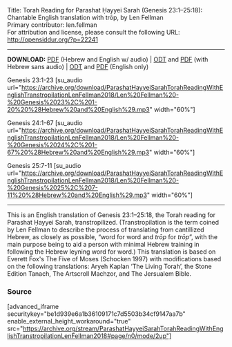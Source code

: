 <html>
<head></head>
<body>
Title: Torah Reading for Parashat Ḥayyei Sarah (Genesis 23:1–25:18): Chantable English translation with trōp, by Len Fellman<br />
Primary contributor: len.fellman<br />
For attribution and license, please consult the following URL: <a href="http://opensiddur.org/?p=22241">http://opensiddur.org/?p=22241</a>
<p />
<hr />

<style type="text/css" media="all">.printfriendly {display: none!important;}</style>

<strong>DOWNLOAD:</strong> <a href="https://archive.org/download/ParashatHayyeiSarahTorahReadingWithEnglishTranstropilationLenFellman2018/ParashatHayyeiSarahTorahReadinggenesis23v1-25v18InEnglishTranstropilationWithAudiolenFellman2018.pdf">PDF</a> (Hebrew and English w/ audio) | <a href="https://archive.org/download/ParashatHayyeiSarahTorahReadingWithEnglishTranstropilationLenFellman2018/ParashatHayyeiSarahTorahReadinggenesis23v1-25v18InEnglishTranstropilationlenFellman2018.odt">ODT</a> and <a href="https://archive.org/download/ParashatHayyeiSarahTorahReadingWithEnglishTranstropilationLenFellman2018/ParashatHayyeiSarahTorahReadinggenesis23v1-25v18InEnglishTranstropilationlenFellman2018.pdf">PDF</a> (with Hebrew sans audio) | <a href="https://archive.org/download/ParashatHayyeiSarahTorahReadingWithEnglishTranstropilationLenFellman2018/ParashatHayyeiSarahTorahReadinggenesis23v1-25v18InEnglishTranstropilationlenFellman2018-EnglishOnly.odt">ODT</a> and <a href="https://archive.org/download/ParashatHayyeiSarahTorahReadingWithEnglishTranstropilationLenFellman2018/ParashatHayyeiSarahTorahReadinggenesis23v1-25v18InEnglishTranstropilationlenFellman2018-EnglishOnly.pdf">PDF</a> (English only)

Genesis 23:1-23 [su_audio url="https://archive.org/download/ParashatHayyeiSarahTorahReadingWithEnglishTranstropilationLenFellman2018/Len%20Fellman%20-%20Genesis%2023%2C%201-20%20%28Hebrew%20and%20English%29.mp3" width="60%"]

Genesis 24:1-67 [su_audio url="https://archive.org/download/ParashatHayyeiSarahTorahReadingWithEnglishTranstropilationLenFellman2018/Len%20Fellman%20-%20Genesis%2024%2C%201-67%20%28Hebrew%20and%20English%29.mp3" width="60%"]

Genesis 25:7-11 [su_audio url="https://archive.org/download/ParashatHayyeiSarahTorahReadingWithEnglishTranstropilationLenFellman2018/Len%20Fellman%20-%20Genesis%2025%2C%207-11%20%28Hebrew%20and%20English%29.mp3" width="60%"]


<hr />

This is an English translation of Genesis 23:1–25:18, the Torah reading for Parashat Ḥayyei Sarah, transtropilized. (Transtropilation is the term coined by Len Fellman to describe the process of translating from cantillized Hebrew, as closely as possible, “word for word and <em>trōp</em> for <em>trōp</em>”, with the main purpose being to aid a person with minimal Hebrew training in following the Hebrew leyning word for word.) This translation is based on Everett Fox's The Five of Moses (Schocken 1997) with modifications based on the following translations: Aryeh Kaplan ‘The Living Torah’, the Stone Edition Tanach, The Artscroll Machzor, and The Jersualem Bible.

<h3>Source</h3>

[advanced_iframe securitykey="be1d939e6a1b36109171c7d5503b34cf9147aa7b" enable_external_height_workaround="true" src="https://archive.org/stream/ParashatHayyeiSarahTorahReadingWithEnglishTranstropilationLenFellman2018#page/n0/mode/2up"]
</body>
</html>